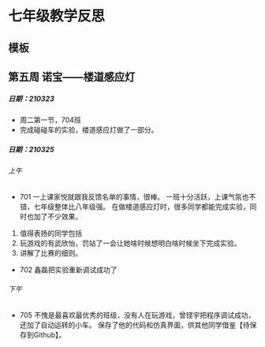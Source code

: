 # 七年级教学反思
## 模板
## 第五周 诺宝——楼道感应灯
##### 日期：210323
- 周二第一节，704班
- 完成碰碰车的实验，楼道感应灯做了一部分。

##### 日期：210325

###### 上午
- 701
一上课家悦就跟我反馈名单的事情，很棒。
一班十分活跃，上课气氛也不错，七年级整体比八年级强。
在做楼道感应灯时，很多同学都能完成实验，同时也加了不少效果。
1. 值得表扬的同学包括
2. 玩游戏的有武欣怡，罚站了一会让她啥时候想明白啥时候坐下完成实验。
3. 讲解了比赛的细则。

- 702
鑫磊把实验重新调试成功了

###### 下午
- 705
不愧是最喜欢最优秀的班级，没有人在玩游戏，曾铿宇把程序调试成功，还加了自动运转的小车。
保存了他的代码和仿真界面，供其他同学借鉴【待保存到Github】。





